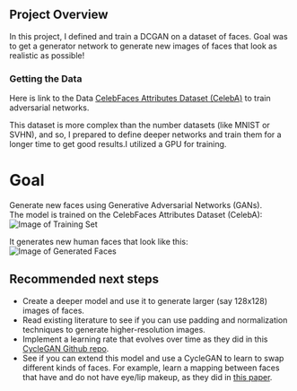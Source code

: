## Project Overview

In this project, I defined and train a DCGAN on a dataset of faces. Goal was to get a generator network to generate new images of faces that look as realistic as possible!

### Getting the Data

Here is link to the Data [CelebFaces Attributes Dataset (CelebA)](http://mmlab.ie.cuhk.edu.hk/projects/CelebA.html) to train adversarial networks.

This dataset is more complex than the number datasets (like MNIST or SVHN), and so, I prepared to define deeper networks and train them for a longer time to get good results.I utilized a GPU for training.

# Goal

Generate new faces using Generative Adversarial Networks (GANs).  
The model is trained on the CelebFaces Attributes Dataset (CelebA):
![Image of Training Set](https://github.com/tfesenko/Face-Generation/blob/master/assets/processed_face_data.png)

It generates new human faces that look like this:  
![Image of Generated Faces](https://github.com/tfesenko/Face-Generation/blob/master/assets/Generated_faces2.png)

## Recommended next steps

- Create a deeper model and use it to generate larger (say 128x128) images of faces.
- Read existing literature to see if you can use padding and normalization techniques to generate higher-resolution images.
- Implement a learning rate that evolves over time as they did in this [CycleGAN Github repo](https://github.com/junyanz/pytorch-CycleGAN-and-pix2pix).
- See if you can extend this model and use a CycleGAN to learn to swap different kinds of faces. For example, learn a mapping between faces that have and do not have eye/lip makeup, as they did in [this paper](https://gfx.cs.princeton.edu/pubs/Chang_2018_PAS/Chang-CVPR-2018.pdf).
